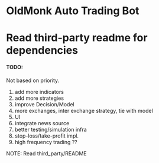 # OldMonk Auto Trading Bot

# Read third-party readme for dependencies

#### TODO: 

Not based on priority.

1. add more indicators
2. add more strategies 
3. improve Decision/Model
5. more exchanges, inter exchange strategy, tie with model
6. UI
7. integrate news source
8. better testing/simulation infra 
9. stop-loss/take-profit impl.
10. high frequency trading ??



NOTE:
Read third_party/README

